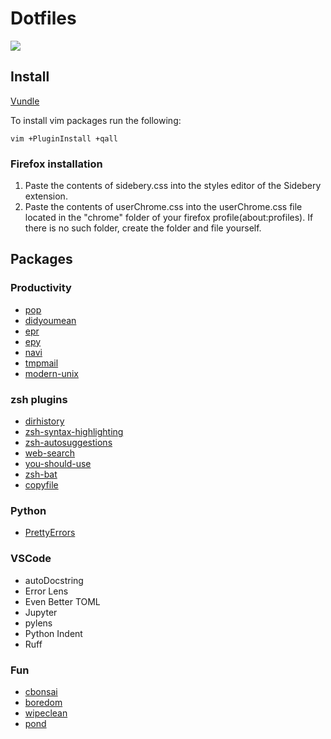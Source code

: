 # Dotfiles

![](https://i.imgur.com/SuN8gKt.png)


## Install

[Vundle](https://github.com/VundleVim/Vundle.vim)

To install vim packages run the following:

```
vim +PluginInstall +qall
```

### Firefox installation  

  1. Paste the contents of sidebery.css into the styles editor of the Sidebery extension.
  2. Paste the contents of userChrome.css into the userChrome.css file located in the "chrome" folder of your firefox profile(about:profiles). If there is no such folder, create the folder and file yourself.

## Packages

### Productivity
- [pop](https://github.com/charmbracelet/pop)
- [didyoumean](https://github.com/hisbaan/didyoumean)
- [epr](https://github.com/wustho/epr/tree/master)
- [epy](https://github.com/wustho/epy)
- [navi](https://github.com/denisidoro/navi)
- [tmpmail](https://github.com/sdushantha/tmpmail)
- [modern-unix](https://github.com/ibraheemdev/modern-unix)


### zsh plugins
- [dirhistory](https://git.honorlee.me/HonorLee/ohmyzsh/src/00c37b6991895aac0398a24d7d8b78cda63dec05/plugins/dirhistory)
- [zsh-syntax-highlighting](https://github.com/zsh-users/zsh-syntax-highlighting/blob/master/INSTALL.md)
- [zsh-autosuggestions](https://github.com/zsh-users/zsh-autosuggestions)
- [web-search](https://github.com/ohmyzsh/ohmyzsh/blob/master/plugins/web-search/web-search.plugin.zsh)
- [you-should-use](https://github.com/MichaelAquilina/zsh-you-should-use?ref=catalins.tech)
- [zsh-bat](https://github.com/fdellwing/zsh-bat?ref=catalins.tech)
- [copyfile](https://github.com/ohmyzsh/ohmyzsh/tree/master/plugins/copyfile)


### Python
- [PrettyErrors](https://github.com/onelivesleft/PrettyErrors/)


### VSCode
- autoDocstring
- Error Lens
- Even Better TOML
- Jupyter
- pylens
- Python Indent
- Ruff 


### Fun
- [cbonsai](https://gitlab.com/jallbrit/cbonsai)
- [boredom](https://github.com/VivekThazhathattil/boredom)
- [wipeclean](https://github.com/JeanJouliaCode/wipeClean/tree/master)
- [pond](https://gitlab.com/alice-lefebvre/pond)
